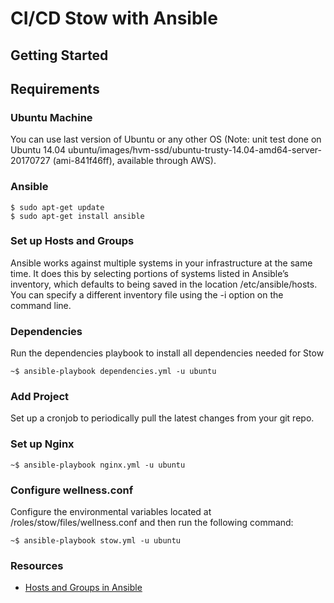 # CI/CD Stow with Ansible
## Getting Started

## Requirements
### Ubuntu Machine
You can use last version of Ubuntu or any other OS 
(Note: unit test done on Ubuntu 14.04 ubuntu/images/hvm-ssd/ubuntu-trusty-14.04-amd64-server-20170727 (ami-841f46ff), available through AWS).

### Ansible
```
$ sudo apt-get update
$ sudo apt-get install ansible
```

### Set up Hosts and Groups
Ansible works against multiple systems in your infrastructure at the same time. It does this by selecting portions of systems listed in Ansible’s inventory, which defaults to being saved in the location /etc/ansible/hosts. You can specify a different inventory file using the -i <path> option on the command line.

### Dependencies
Run the dependencies playbook to install all dependencies needed for Stow
```
~$ ansible-playbook dependencies.yml -u ubuntu
```
### Add Project
Set up a cronjob to periodically pull the latest changes from your git repo.

### Set up Nginx
```
~$ ansible-playbook nginx.yml -u ubuntu
```

### Configure wellness.conf
Configure the environmental variables located at /roles/stow/files/wellness.conf and then run the following command:

```
~$ ansible-playbook stow.yml -u ubuntu
```


### Resources
* [Hosts and Groups in Ansible](http://docs.ansible.com/ansible/latest/intro_inventory.html)
